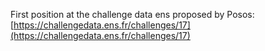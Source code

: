 First position at the challenge data ens proposed by Posos: [https://challengedata.ens.fr/challenges/17](https://challengedata.ens.fr/challenges/17)

